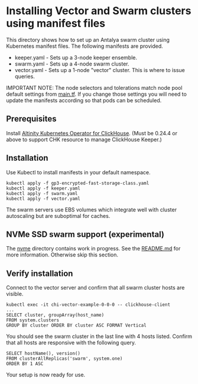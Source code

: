 # Installing Vector and Swarm clusters using manifest files

This directory shows how to set up an Antalya swarm cluster using 
Kubernetes manifest files. The following manifests are provided. 

* keeper.yaml - Sets up a 3-node keeper ensemble. 
* swarm.yaml - Sets up a 4-node swarm cluster.
* vector.yaml - Sets up a 1-node "vector" cluster. This is where to issue queries. 

IMPORTANT NOTE: The node selectors and tolerations match node pool
default settings from [main.tf](../terraform/main.tf). If you change
those settings you will need to update the manifests according so that
pods can be scheduled.

## Prerequisites

Install [Altinity Kubernetes Operator for ClickHouse](https://github.com/Altinity/clickhouse-operator). 
(Must be 0.24.4 or above to support CHK resource to manage ClickHouse Keeper.)

## Installation

Use Kubectl to install manifests in your default namespace. 
```
kubectl apply -f gp3-encrypted-fast-storage-class.yaml
kubectl apply -f keeper.yaml
kubectl apply -f swarm.yaml
kubectl apply -f vector.yaml
```

The swarm servers use EBS volumes which integrate well with cluster autoscaling
but are suboptimal for caches. 

## NVMe SSD swarm support (experimental)

The [nvme](./nvme) directory contains work in progress. See the
[README.md](nvme/README.md) for more information. Otherwise skip this
section. 

## Verify installation

Connect to the vector server and confirm that all swarm cluster hosts are visible. 

```
kubectl exec -it chi-vector-example-0-0-0 -- clickhouse-client
...
SELECT cluster, groupArray(host_name)
FROM system.clusters
GROUP BY cluster ORDER BY cluster ASC FORMAT Vertical
```

You should see the swarm cluster in the last line with 4 hosts listed. Confirm that 
all hosts are responsive with the following query. 

```
SELECT hostName(), version()
FROM clusterAllReplicas('swarm', system.one)
ORDER BY 1 ASC
```

Your setup is now ready for use. 
